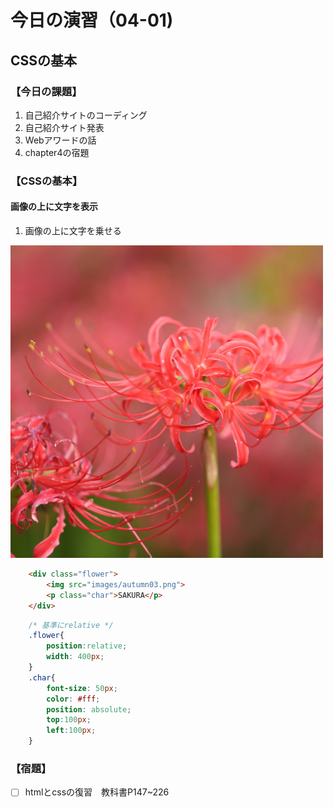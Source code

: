 # 今日の演習（04-01)

## CSSの基本

### **【今日の課題】**

  1. 自己紹介サイトのコーディング
  2. 自己紹介サイト発表
  3. Webアワードの話
  4. chapter4の宿題

### **【CSSの基本】**

#### 画像の上に文字を表示

  1. 画像の上に文字を乗せる

![結果](images/autumn03.png)

```html
    <div class="flower">
        <img src="images/autumn03.png">
        <p class="char">SAKURA</p>
    </div>
```

```css
    /* 基準にrelative */
    .flower{
        position:relative;
        width: 400px;
    }
    .char{
        font-size: 50px;
        color: #fff;
        position: absolute;
        top:100px;
        left:100px;
    }
```

### **【宿題】**

- [ ] htmlとcssの復習　教科書P147~226
